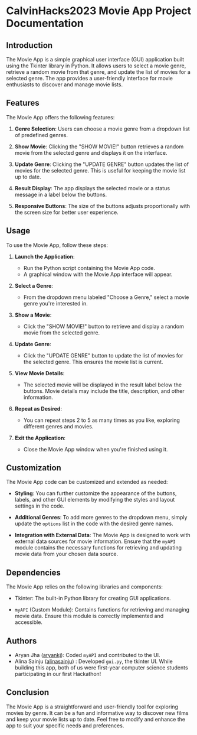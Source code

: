 # CalvinHacks2023 Movie App Project Documentation

## Introduction

The Movie App is a simple graphical user interface (GUI) application built using the Tkinter library in Python. It allows users to select a movie genre, retrieve a random movie from that genre, and update the list of movies for a selected genre. The app provides a user-friendly interface for movie enthusiasts to discover and manage movie lists.

## Features

The Movie App offers the following features:

1. **Genre Selection**: Users can choose a movie genre from a dropdown list of predefined genres.

2. **Show Movie**: Clicking the "SHOW MOVIE!" button retrieves a random movie from the selected genre and displays it on the interface.

3. **Update Genre**: Clicking the "UPDATE GENRE" button updates the list of movies for the selected genre. This is useful for keeping the movie list up to date.

4. **Result Display**: The app displays the selected movie or a status message in a label below the buttons.

5. **Responsive Buttons**: The size of the buttons adjusts proportionally with the screen size for better user experience.

## Usage

To use the Movie App, follow these steps:

1. **Launch the Application**:
   - Run the Python script containing the Movie App code.
   - A graphical window with the Movie App interface will appear.

2. **Select a Genre**:
   - From the dropdown menu labeled "Choose a Genre," select a movie genre you're interested in.

3. **Show a Movie**:
   - Click the "SHOW MOVIE!" button to retrieve and display a random movie from the selected genre.

4. **Update Genre**:
   - Click the "UPDATE GENRE" button to update the list of movies for the selected genre. This ensures the movie list is current.

5. **View Movie Details**:
   - The selected movie will be displayed in the result label below the buttons. Movie details may include the title, description, and other information.

6. **Repeat as Desired**:
   - You can repeat steps 2 to 5 as many times as you like, exploring different genres and movies.

7. **Exit the Application**:
   - Close the Movie App window when you're finished using it.

## Customization

The Movie App code can be customized and extended as needed:

- **Styling**: You can further customize the appearance of the buttons, labels, and other GUI elements by modifying the styles and layout settings in the code.

- **Additional Genres**: To add more genres to the dropdown menu, simply update the `options` list in the code with the desired genre names.

- **Integration with External Data**: The Movie App is designed to work with external data sources for movie information. Ensure that the `myAPI` module contains the necessary functions for retrieving and updating movie data from your chosen data source.

## Dependencies

The Movie App relies on the following libraries and components:

- Tkinter: The built-in Python library for creating GUI applications.

- `myAPI` (Custom Module): Contains functions for retrieving and managing movie data. Ensure this module is correctly implemented and accessible.

## Authors

- Aryan Jha ([aryankj](https://github.com/aryankj)): Coded `myAPI` and contributed to the UI.
- Alina Sainju ([alinasainju](https://github.com/alinasainju)) : Developed `gui.py`, the tkinter UI. 
While building this app, both of us were first-year computer science students participating in our first Hackathon!

## Conclusion

The Movie App is a straightforward and user-friendly tool for exploring movies by genre. It can be a fun and informative way to discover new films and keep your movie lists up to date. Feel free to modify and enhance the app to suit your specific needs and preferences.
